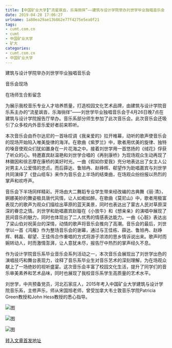 ```yaml
---
title: [中国矿业大学]“流星飒沓，乐海徜徉”——建筑与设计学院举办刘世学毕业独唱音乐会  | cumt.com.cn
date: 2019-04-28 17:06:27
urlname: 1a80ea29ae13b862e77f4275e5ea0f21
tags: 
- cumt.com.cn
- cumt
- 中国矿业大学
- 矿大
categories:
- cumt.com.cn
- 中国矿业大学
---
```


建筑与设计学院举办刘世学毕业独唱音乐会

音乐会现场

在场师生合影留念

为展示我校音乐专业人才培养质量，打造校园文化艺术品牌，由建筑与设计学院音乐系主办的“流星飒沓，乐海徜徉”——刘世学毕业独唱音乐会于4月26日晚7点在建筑与设计学院报告厅举办。音乐系部分师生参加了此次音乐会。此次音乐会还吸引了众多校内外音乐爱好者前来聆听。

本次音乐会由乔尔达尼的一首咏叹调《我亲爱的》拉开帷幕，动听的歌声使音乐会的现场开始陷入唯美旋律的海洋。在歌曲《紫罗兰》中，歌者用优美的旋律、独特的嗓音使观众们犹如置身在一片花海之中。接着刘世学用一首悠扬的《绒花》俘获了听众的心。特邀嘉宾赵温艳和刘世学合唱的《再别康桥》为现场观众生动再现了林徽因和徐志摩在康桥的美好时光。一曲《假如你爱我》充分地表达出了女主人公对男主人公爱情的忠贞。而后薛达、鲁旭冉、赵峥辉、郗望作为助唱嘉宾与刘世学共同演绎了《登山缆车》来作为音乐会上半场的结束曲，在场观众纷纷报以热烈的掌声和欢呼声。 

音乐会下半场同样精彩。开场由大二舞蹈专业学生带来经改编的古典舞《丽·清》，婀娜美妙的舞姿极具唐代风情，让人如痴如醉。在歌曲《莫尼山》中，歌者用极富表现力的歌声为观众们描绘出草原的蓝天美景，同时也表达出了蒙古人民对草原深深的眷恋之情。刘世学和助唱嘉宾赵璇在《小放牛》和《想亲亲》的演唱中展现了民间音乐的魅力，同时也体现出了二人优秀的情感表达能力。一曲《心脏》表达出了梁山伯对祝英台的深情，动情的歌声将音乐会推向了高潮。音乐会的最后，刘世学以一首《鸿雁》作为整场音乐会的谢幕，通过与王佳栋、薛达、鲁旭冉、赵峥辉、韩磊、郗望、王佳伟合作重唱的方式将游子浓浓的思乡情诉说出来。歌声时而婉转动人，时而激情澎湃，让人意犹未尽，报告厅中热烈的掌声经久不息。

作为设计学院音乐系毕业音乐会系列活动之一，本次音乐会展现出了刘世学出色的演唱技巧和舞台表现力，诠释了音乐系毕业生对音乐艺术的深刻理解，为在场观众献上了一场绝妙的视听盛宴。这次音乐会丰富了校园文化生活，提升了同学们的音乐审美素养和艺术品味，同时也展现了我校音乐系学生高质量的艺术水平。

刘世学，中共预备党员，河北石家庄人，2015年考入中国矿业大学建筑与设计学院音乐系，主修声乐，师从宋国旭老师，曾受加拿大韦士敦音乐学院Patricia Green教授和John Hess教授的悉心指导。

![图](http://xwzx.cumt.edu.cn/_upload/article/images/56/23/e4820a094b7e96ebb8f3fdd6d13e/84f80be4-3b8e-4475-afdd-c28a9f4786c0.jpg)

![图](http://xwzx.cumt.edu.cn/_upload/article/images/56/23/e4820a094b7e96ebb8f3fdd6d13e/71690bcc-0460-41d5-8a6c-f04bd04bbcfa.jpg)

![图](http://xwzx.cumt.edu.cn/_upload/article/images/56/23/e4820a094b7e96ebb8f3fdd6d13e/2f555e19-557c-4b68-874f-08f195e20b99.jpg)

[转入文章首发地址](http://xwzx.cumt.edu.cn/f8/0c/c513a522252/page.htm)